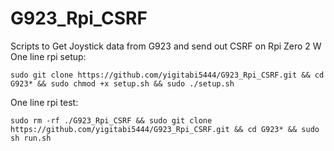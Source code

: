 # G923_Rpi_CSRF
Scripts to Get Joystick data from G923 and send out CSRF on Rpi Zero 2 W
One line rpi setup:
```
sudo git clone https://github.com/yigitabi5444/G923_Rpi_CSRF.git && cd G923* && sudo chmod +x setup.sh && sudo ./setup.sh
```

One line rpi test:
```
sudo rm -rf ./G923_Rpi_CSRF && sudo git clone https://github.com/yigitabi5444/G923_Rpi_CSRF.git && cd G923* && sudo sh run.sh
```